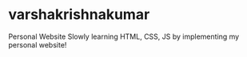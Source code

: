 # varshakrishnakumar
Personal Website
Slowly learning HTML, CSS, JS by implementing my personal website!
